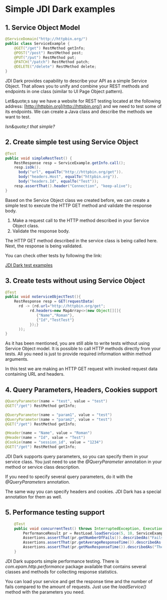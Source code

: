 # Simple JDI Dark examples
## 1. Service Object Model
```java
@ServiceDomain("http://httpbin.org/")
public class ServiceExample { 
    @GET("/get") RestMethod getInfo;
    @POST("/post") RestMethod post;
    @PUT("/put") RestMethod put;
    @PATCH("/patch") RestMethod patch;
    @DELETE("/delete") RestMethod delete;
}
```
JDI Dark provides capability to describe your API as a simple Service Object.
That allows you to unify and combine your REST methods and endpoints in one class
(similar to UI Page Object pattern).

Let&quote;s say we have a website for REST testing located at the following address: [http://httpbin.org](http://httpbin.org/) and we need to test some of its endpoints.
We can create a Java class and describe the methods we want to test.

*Isn&quote;t that simple?*

## 2. Create simple test using Service Object

```java
@Test
public void simpleRestTest() {
    RestResponse resp = ServiceExample.getInfo.call();
    resp.isOk().
      body("url", equalTo("http://httpbin.org/get")).
      body("headers.Host", equalTo("httpbin.org")).
      body("headers.Id", equalTo("Test"));
    resp.assertThat().header("Connection", "keep-alive");
}
```

Based on the Service Object class we created before, we can create a simple test to execute the HTTP GET method and validate the response body.

1. Make a request call to the HTTP method described in your Service Object class.
2. Validate the response body.

The HTTP GET method described in the service class is being called here. Next, the response is being validated.

You can check other tests by following the link:
 
 [JDI Dark test examples](https://github.com/jdi-testing/jdi-dark/tree/master/jdi-dark-tests/src/test/java/com/epam/jdi/httptests/examples)

## 3. Create tests without using Service Object

```java
@Test
public void noServiceObjectTest(){
    RestResponse resp = GET(requestData(
      rd -> {rd.url="http://httpbin.org/get";
           rd.headers=new MapArray<>(new Object[][]{
              {"Name","Roman"},
              {"Id","TestTest"}
           });}
      ));
}
```

As it has been mentioned, you are still able to write tests without using Service Object model.
It is possible to call HTTP methods directly from your tests. All you need is just to provide required information within method arguments.

In this test we are making an HTTP GET request with invoked request data containing URL and headers.

## 4. Query Parameters, Headers, Cookies support

```java
@QueryParameter(name = "test", value = "test")
@GET("/get") RestMethod getInfo;

@QueryParameter(name = "param1", value = "test")
@QueryParameter(name = "param2", value = "test")
@GET("/get") RestMethod getInfo;

@Header(name = "Name", value = "Roman")
@Header(name = "Id", value = "Test")
@Cookie(name = "session_id", value = "1234")
@GET("/get") RestMethod getInfo;
```

JDI Dark supports query parameters, so you can specify them in your service class.
You just need to use the *@QueryParameter* annotation in your method or service class description.

If you need to specify several query parameters, do it with the *@QueryParameters* annotation.

The same way you can specify headers and cookies. JDI Dark has a special annotation for them as well.

## 5. Performance testing support

```java
    @Test
    public void concurrentTest() throws InterruptedException, ExecutionException {
        PerformanceResult pr = RestLoad.loadService(5, 10, ServiceExample.getInfo);
        Assertions.assertThat(pr.getNumberOfFails()).describedAs("Fails found").isEqualTo(0);
        Assertions.assertThat(pr.getAverageResponseTime()).describedAs("The average response time is greater than expected.").isLessThan(1000);
        Assertions.assertThat(pr.getMaxResponseTime()).describedAs("The maximum response time is greater than expected.").isLessThan(3000);
    }
```
JDI Dark supports simple performance testing. There is *com.epam.http.performance* package available that contains
several classes and methods for collecting response statistics.

You can load your service and get the response time and the number of fails compared to the amount of requests. Just use the *loadService()* method with the parameters you need.
